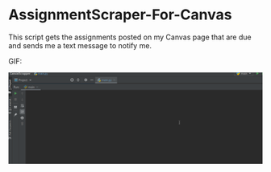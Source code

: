# AssignmentScraper-For-Canvas
This script gets the assignments posted on my Canvas page that are due and sends me a text message to notify me.


GIF:

![showcase](https://github.com/UnGerardo/AssignmentScraper-For-Canvas/blob/main/AssignmentScraper.gif)
